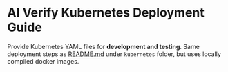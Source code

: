 # AI Verify Kubernetes Deployment Guide

Provide Kubernetes YAML files for **development and testing**. Same deployment steps as [README.md](../kubernetes/README.md) under `kubernetes` folder, but uses locally compiled docker images.


